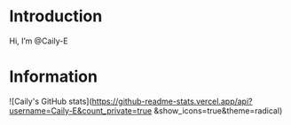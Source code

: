 # Introduction
Hi, I’m @Caily-E

# Information

![Caily's GitHub stats](https://github-readme-stats.vercel.app/api?username=Caily-E&count_private=true &show_icons=true&theme=radical)



